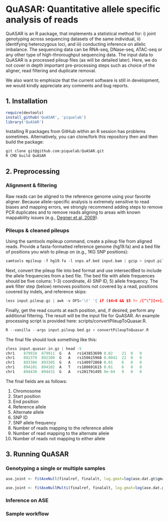 # QuASAR: Quantitative allele specific analysis of reads
QuASAR is an R package, that implements a statistical method for: i) joint genotyping across sequencing datasets of the same individual, ii) identifying heterozygous loci, and iii) conducting inference on allelic imbalance. 
The sequencing data can be RNA-seq, DNase-seq, ATAC-seq or any other type of high-throroughput sequencing data. 
The input data to QuASAR is a processed pileup files (as will be detailed later). 
Here, we do not cover in depth important pre-processing steps such as choice of the aligner, read filtering and duplicate removal. 

We also want to emphisize that the current software is still in development, we would kindly appreciate any comments and bug reports. 

<!---
Prior to analsyis, RNA-Seq data must undergo alignment with a modern aligner, quality filtering, duplicate removal, and the creation of pileups. There are many tools and tutorials available for preprocessing Next Generation Sequencing data, but we will only describe the tools we used and expect the user to have basic familiarity with standard bioinformatics command-line tools. Our goal with this tutorial is to cover the following:

1. Installing QuASAR
2. Preprocessing 
   * Alignment, filtering, and removing duplicates. (Description of, not a tutorial how)
   * Pileups and clean pileups
3. QuASAR analyis pipeline
   * Genotyping single or multiple samples
   * Inference on ASE
   * Sample workflow

**Quick-start**: Users comfortable processing RNA-Seq data to the level of pileups should skip to the second step of preprocessing. 
-->

## 1. Installation

```R
require(devtools)
install_github('QuASAR', 'piquelab')
library('QuASAR')
```

Installing R packages from GitHub within an R session has problems sometimes. Alternatively, you can clone/fork this repository then and then build the package:

```C
git clone git@github.com:piquelab/QuASAR.git
R CMD build QuASAR
```

## 2. Preprocessing
### Alignment & filtering
Raw reads can be aligned to the reference genome using your favorite aligner. Because allele-specific analysis is extremely sensitive to read biases and mapping errors, we strongly recommend adding steps to remove PCR duplicates and to remove reads aligning to areas with known mappability issues (e.g., [Degner et al, 2009]).


### Pileups & cleaned pileups
Using the samtools mpileup command, create a pileup file from aligned reads. Provide a fasta-formatted reference genome (hg19.fa) and a bed file of positions you wish to pileup on (e.g., 1KG SNP positions):

```C
samtools mpileup -f hg19.fa -l snps.af.bed input.bam | gzip > input.pileup.gz
```

Next, convert the pileup file into bed format and use intersectBed to include the allele frequencies from a bed file. The bed file with allele frequences should be five colums: 1-3) coordinate, 4) SNP ID, 5) allele frequency. The awk filter step (below) removes positions not covered by a read, positions covered by indels, and reference skips:

```C
less input.pileup.gz | awk -v OFS='\t' '{ if ($4>0 && $5 !~ /[^\^][<>]/ && $5 !~ /\+[0-9]+[ACGTNacgtn]+/ && $5 !~ /-[0-9]+[ACGTNacgtn]+/ && $5 !~ /[^\^]\*/) print $1,$2-1,$2,$3,$4,$5,$6}' | sortBed -i stdin | intersectBed -a stdin -b snps.af.bed -wo | cut -f 1-7,11-14 | gzip > input.pileup.bed.gz
```

Finally, get the read counts at each position, and, if desired, perform any additional filtering. The result will be the input file for QuASAR. An example processing script is provided here: scripts/convertPileupToQuasar.R.

```C
R --vanilla --args input.pileup.bed.gz < convertPileupToQuasar.R
```

The final file should look something like this:

```C
zless input.quasar.in.gz | head -5
chr1	879910	879911	G	A	rs143853699	0.02	21	0	0
chr1	892379	892380	G	A	rs150615968	0.0041	22	0	0
chr1	893384	893385	G	A	rs140972868	0.01	6	0	0
chr1	894101	894102	A	T	rs188691615	0.01	6	0	0
chr1	894430	894431	G	A	rs201791495	9e-04	9	0	0
```

The final fields are as follows:
1. Chromosome
2. Start position
3. End position
4. Reference allele
5. Alternate allele
6. SNP ID
7. SNP allele frequency
8. Number of reads mapping to the reference allele
9. Number of read mapping to the alternate allele
10. Number of reads not mapping to either allele

## 3. Running QuASAR
### Genotyping a single or multiple samples
```R
ase.joint <- fitAseNull(finalref, finalalt, log.gmat=log(ase.dat.gt$gmat))
```
```R
ase.joint <- fitAseNullMulti(finalref, finalalt, log.gmat=log(ase.dat.gt$gmat))
```


### Inference on ASE
### Sample workflow


<!-- links -->
[Degner et al, 2009]:http://www.ncbi.nlm.nih.gov/pubmed/19808877
